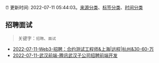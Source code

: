 :alarm_clock: 更新时间: 2022-07-11 05:44:03。[来源分类](../README.md)、[标签分类](../TAGS.md)、[时间分类](../TIMELINE.md)

## 招聘面试


> 关键字：`招聘`、`面试`



- [2022-07-11-Web3-招聘：合约测试工程师&上海|远程|杭州&30-60-万](https://www.v2ex.com/t/865381) 
- [2022-07-11-武汉前端-腾讯武汉子公司招聘前端开发](https://www.v2ex.com/t/865371) 